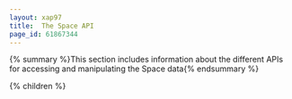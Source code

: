 ```yaml
---
layout: xap97
title:  The Space API
page_id: 61867344
---
```


{% summary %}This section includes information about the different APIs for accessing and manipulating the Space data{% endsummary %}

{% children %}
